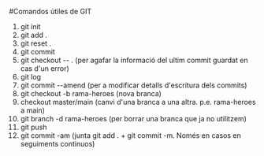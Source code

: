 #Comandos útiles de GIT

1. git init
2. git add .
3. git reset .
4. git commit
5. git checkout -- . (per agafar la informació del ultim commit guardat en cas d'un error)
6. git log
7. git commit --amend (per a modificar detalls d'escritura dels commits)
8. git checkout -b rama-heroes (nova branca)
9. checkout master/main (canvi d'una branca a una altra. p.e. rama-heroes a main)
10. git branch -d rama-heroes (per borrar una branca que ja no utilitzem)
11. git push
12. git commit -am (junta git add . + git commit -m. Només en casos en seguiments continuos)



